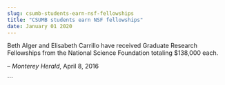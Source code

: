 ```yaml
---
slug: csumb-students-earn-nsf-fellowships
title: "CSUMB students earn NSF fellowships"
date: January 01 2020
---
```


 
<p>
  Beth Alger and Elisabeth Carrillo have received Graduate Research Fellowships
  from the National Science Foundation totaling $138,000 each.
</p>
<p>– <em>Monterey Herald</em>, April 8, 2016</p>
```
